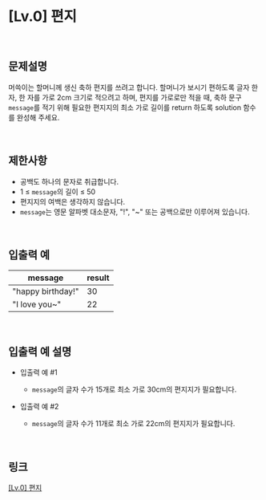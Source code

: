 # [Lv.0] 편지

<br>

## 문제설명
머쓱이는 할머니께 생신 축하 편지를 쓰려고 합니다. 할머니가 보시기 편하도록 글자 한 자, 한 자를 가로 2cm 크기로 적으려고 하며, 편지를 가로로만 적을 때, 축하 문구 `message`를 적기 위해 필요한 편지지의 최소 가로 길이를 return 하도록 solution 함수를 완성해 주세요.

<br>

## 제한사항
- 공백도 하나의 문자로 취급합니다.
- 1 ≤ `message`의 길이 ≤ 50
- 편지지의 여백은 생각하지 않습니다.
- `message`는 영문 알파벳 대소문자, "!", "~" 또는 공백으로만 이루어져 있습니다.

<br>

## 입출력 예
| message | result |
|---|---|
| "happy birthday!" | 30 |
| "I love you~" | 22 |

<br>

## 입출력 예 설명
- 입출력 예 #1
    - `message`의 글자 수가 15개로 최소 가로 30cm의 편지지가 필요합니다.

- 입출력 예 #2
    - `message`의 글자 수가 11개로 최소 가로 22cm의 편지지가 필요합니다.

<br>

## 링크
[[Lv.0] 편지](https://school.programmers.co.kr/learn/courses/30/lessons/120898)
